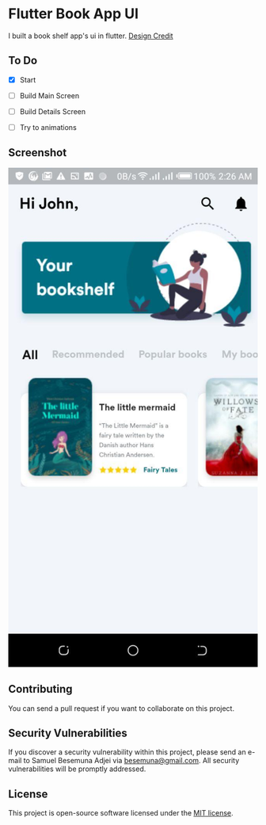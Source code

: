 
# Flutter Book App UI
I built a book shelf app's ui in flutter. [Design Credit](https://dribbble.com/shots/8807175-Bookshelf-Free-Adobe-XD)

## To Do
* [X] Start
* [ ] Build Main Screen
* [ ] Build Details Screen
* [ ] Try to animations


## Screenshot

![dashboard](screenshots/one.jpg)

## Contributing

You can send a pull request if you want to collaborate on this project.

## Security Vulnerabilities

If you discover a security vulnerability within this project, please send an e-mail to Samuel Besemuna Adjei via [besemuna@gmail.com](mailto:besemuna@gmail.com). All security vulnerabilities will be promptly addressed.

## License

This project is open-source software licensed under the [MIT license](https://opensource.org/licenses/MIT).
